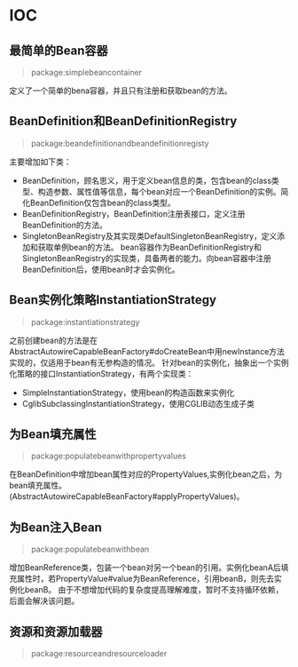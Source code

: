 # IOC
## 最简单的Bean容器
> package:simplebeancontainer

定义了一个简单的bena容器，并且只有注册和获取bean的方法。
## BeanDefinition和BeanDefinitionRegistry
> package:beandefinitionandbeandefinitionregisty

主要增加如下类：

- BeanDefinition，顾名思义，用于定义bean信息的类，包含bean的class类型、构造参数、属性值等信息，每个bean对应一个BeanDefinition的实例。简化BeanDefinition仅包含bean的class类型。
- BeanDefinitionRegistry，BeanDefinition注册表接口，定义注册BeanDefinition的方法。
- SingletonBeanRegistry及其实现类DefaultSingletonBeanRegistry，定义添加和获取单例bean的方法。
bean容器作为BeanDefinitionRegistry和SingletonBeanRegistry的实现类，具备两者的能力。向bean容器中注册BeanDefinition后，使用bean时才会实例化。

## Bean实例化策略InstantiationStrategy
> package:instantiationstrategy

之前创建bean的方法是在AbstractAutowireCapableBeanFactory#doCreateBean中用newInstance方法实现的，仅适用于bean有无参构造的情况。
针对bean的实例化，抽象出一个实例化策略的接口InstantiationStrategy，有两个实现类：
- SimpleInstantiationStrategy，使用bean的构造函数来实例化
- CglibSubclassingInstantiationStrategy，使用CGLIB动态生成子类

## 为Bean填充属性
> package:populatebeanwithpropertyvalues

在BeanDefinition中增加bean属性对应的PropertyValues,实例化bean之后，为bean填充属性。
(AbstractAutowireCapableBeanFactory#applyPropertyValues)。

## 为Bean注入Bean
> package:populatebeanwithbean

增加BeanReference类，包装一个bean对另一个bean的引用。实例化beanA后填充属性时，若PropertyValue#value为BeanReference，引用beanB，则先去实例化beanB。 由于不想增加代码的复杂度提高理解难度，暂时不支持循环依赖，后面会解决该问题。

## 资源和资源加载器
> package:resourceandresourceloader


